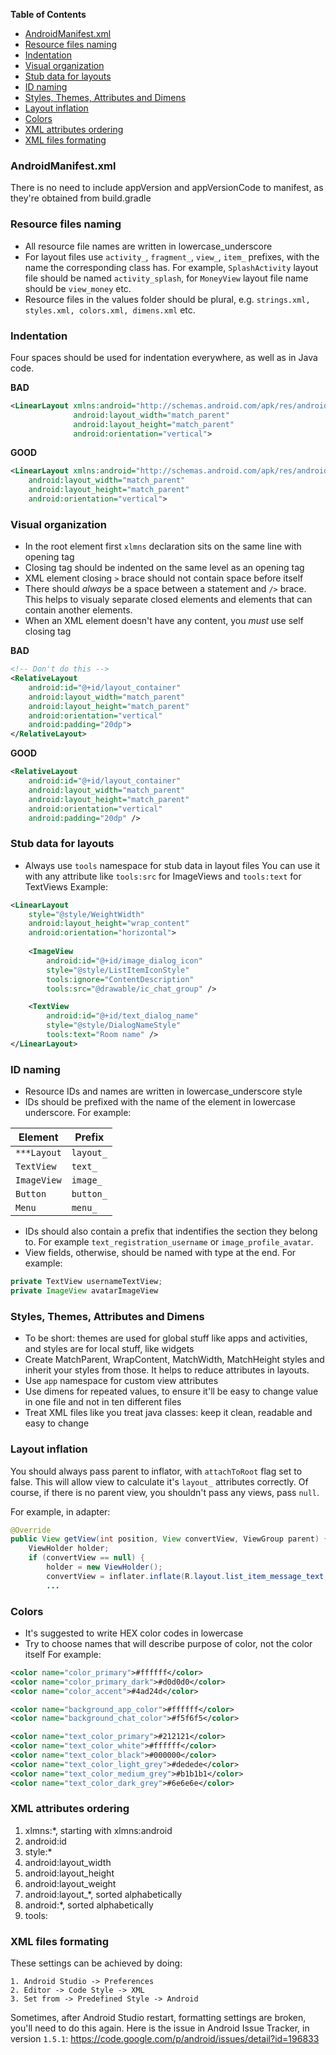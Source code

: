 <!-- START doctoc generated TOC please keep comment here to allow auto update -->
<!-- DON'T EDIT THIS SECTION, INSTEAD RE-RUN doctoc TO UPDATE -->
**Table of Contents**

- [AndroidManifest.xml](#androidmanifestxml)
- [Resource files naming](#resource-files-naming)
- [Indentation](#indentation)
- [Visual organization](#visual-organization)
- [Stub data for layouts](#stub-data-for-layouts)
- [ID naming](#id-naming)
- [Styles, Themes, Attributes and Dimens](#styles-themes-attributes-and-dimens)
- [Layout inflation](#layout-inflation)
- [Colors](#colors)
- [XML attributes ordering](#xml-attributes-ordering)
- [XML files formating](#xml-files-formating)

<!-- END doctoc generated TOC please keep comment here to allow auto update -->

### AndroidManifest.xml
There is no need to include appVersion and appVersionCode to manifest, as they're obtained from build.gradle

### Resource files naming
- All resource file names are written in lowercase_underscore
- For layout files use `activity_`, `fragment_`, `view_`, `item_` prefixes, with the name the corresponding class has.
For example, `SplashActivity` layout file should be named `activity_splash`, for `MoneyView` layout file name should be `view_money` etc.
- Resource files in the values folder should be plural, e.g. `strings.xml, styles.xml, colors.xml, dimens.xml` etc.

### Indentation
Four spaces should be used for indentation everywhere, as well as in Java code.

**BAD**
```xml
<LinearLayout xmlns:android="http://schemas.android.com/apk/res/android"
              android:layout_width="match_parent"
              android:layout_height="match_parent"
              android:orientation="vertical">
```

**GOOD**
```xml
<LinearLayout xmlns:android="http://schemas.android.com/apk/res/android"
    android:layout_width="match_parent"
    android:layout_height="match_parent"
    android:orientation="vertical">
```


### Visual organization
- In the root element first `xlmns` declaration sits on the same line with opening tag
- Closing tag should be indented on the same level as an opening tag
- XML element closing `>` brace should not contain space before itself
- There should *always* be a space between a statement and `/>` brace. 
This helps to visualy separate closed elements and elements that can contain another elements.
- When an XML element doesn't have any content, you *must* use self closing tag

**BAD**
```xml
<!-- Don't do this -->
<RelativeLayout
    android:id="@+id/layout_container"
    android:layout_width="match_parent"
    android:layout_height="match_parent"
    android:orientation="vertical"
    android:padding="20dp">
</RelativeLayout>
```

**GOOD**
```xml
<RelativeLayout
    android:id="@+id/layout_container"
    android:layout_width="match_parent"
    android:layout_height="match_parent"
    android:orientation="vertical"
    android:padding="20dp" />
```


### Stub data for layouts
- Always use `tools` namespace for stub data in layout files
You can use it with any attribute like `tools:src` for ImageViews and `tools:text` for TextViews
Example:
```xml
<LinearLayout
    style="@style/WeightWidth"
    android:layout_height="wrap_content"
    android:orientation="horizontal">
    
    <ImageView
        android:id="@+id/image_dialog_icon"
        style="@style/ListItemIconStyle"
        tools:ignore="ContentDescription"
        tools:src="@drawable/ic_chat_group" />

    <TextView
        android:id="@+id/text_dialog_name"
        style="@style/DialogNameStyle"
        tools:text="Room name" />
</LinearLayout>
```


### ID naming
- Resource IDs and names are written in lowercase_underscore style
- IDs should be prefixed with the name of the element in lowercase underscore. For example:

| Element           | Prefix            |
| ----------------- | ----------------- |
| `***Layout`       | `layout_`         |
| `TextView`        | `text_`           |
| `ImageView`       | `image_`          |
| `Button`          | `button_`         |
| `Menu`            | `menu_`           |
- IDs should also contain a prefix that indentifies the section they belong to. 
For example `text_registration_username` or `image_profile_avatar`.
- View fields, otherwise, should be named with type at the end. 
For example:
```java
private TextView usernameTextView;
private ImageView avatarImageView
```

### Styles, Themes, Attributes and Dimens
- To be short: themes are used for global stuff like apps and activities, and styles are for local stuff, like widgets
- Create MatchParent, WrapContent, MatchWidth, MatchHeight styles and inherit your styles from those. It helps to reduce attributes in layouts.
- Use `app` namespace for custom view attributes
- Use dimens for repeated values, to ensure it'll be easy to change value in one file and not in ten different files
- Treat XML files like you treat java classes: keep it clean, readable and easy to change


### Layout inflation
You should always pass parent to inflator, with `attachToRoot` flag set to false. 
This will allow view to calculate it's `layout_` attributes correctly.
Of course, if there is no parent view, you shouldn't pass any views, pass `null`.

For example, in adapter:
```java
@Override
public View getView(int position, View convertView, ViewGroup parent) {
    ViewHolder holder;
    if (convertView == null) {
        holder = new ViewHolder();
        convertView = inflater.inflate(R.layout.list_item_message_text, parent, false);
        ...
```


### Colors
- It's suggested to write HEX color codes in lowercase
- Try to choose names that will describe purpose of color, not the color itself
For example:
```xml
<color name="color_primary">#ffffff</color>
<color name="color_primary_dark">#d0d0d0</color>
<color name="color_accent">#4ad24d</color>

<color name="background_app_color">#ffffff</color>
<color name="background_chat_color">#f5f6f5</color>

<color name="text_color_primary">#212121</color>
<color name="text_color_white">#ffffff</color>
<color name="text_color_black">#000000</color>
<color name="text_color_light_grey">#dedede</color>
<color name="text_color_medium_grey">#b1b1b1</color>
<color name="text_color_dark_grey">#6e6e6e</color>
```

### XML attributes ordering
1. xlmns:*, starting with xlmns:android
2. android:id
3. style:*
4. android:layout_width
5. android:layout_height
6. android:layout_weight
7. android:layout_*, sorted alphabetically
8. android:*, sorted alphabetically
9. tools:


### XML files formating
These settings can be achieved by doing:
```
1. Android Studio -> Preferences
2. Editor -> Code Style -> XML
3. Set from -> Predefined Style -> Android
```

Sometimes, after Android Studio restart, formatting settings are broken, you'll need to do this again.
Here is the issue in Android Issue Tracker, in version `1.5.1`: https://code.google.com/p/android/issues/detail?id=196833